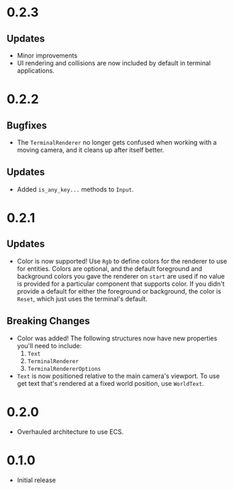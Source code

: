 # 0.2.3
## Updates
  - Minor improvements
  - UI rendering and collisions are now included by default in terminal applications.

# 0.2.2
## Bugfixes
  - The `TerminalRenderer` no longer gets confused when working with a moving camera, and it cleans up after itself better.
## Updates
- Added `is_any_key...` methods to `Input`.

# 0.2.1

## Updates
- Color is now supported! Use `Rgb` to define colors for the renderer to use for entities. Colors are optional, and the default foreground and background colors you gave the renderer on `start` are used if no value is provided for a particular component that supports color. If you didn't provide a default for either the foreground or background, the color is `Reset`, which just uses the terminal's default.

## Breaking Changes

- Color was added! The following structures now have new properties you'll need to include:
  1. `Text`
  1. `TerminalRenderer`
  1. `TerminalRendererOptions`
- `Text` is now positioned relative to the main camera's viewport. To use get text that's rendered at a fixed world position, use `WorldText`.

# 0.2.0

- Overhauled architecture to use ECS.

# 0.1.0

- Initial release
